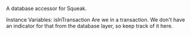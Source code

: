 A database accessor for Squeak.

Instance Variables:
	isInTransaction	<Boolean>	Are we in a transaction. We don't have an indicator for that from the database layer, so keep track of it here.

